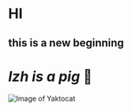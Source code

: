# HI
## this is a new beginning
# *lzh is a pig* 🐷
![Image of Yaktocat](https://octodex.github.com/images/yaktocat.png)

